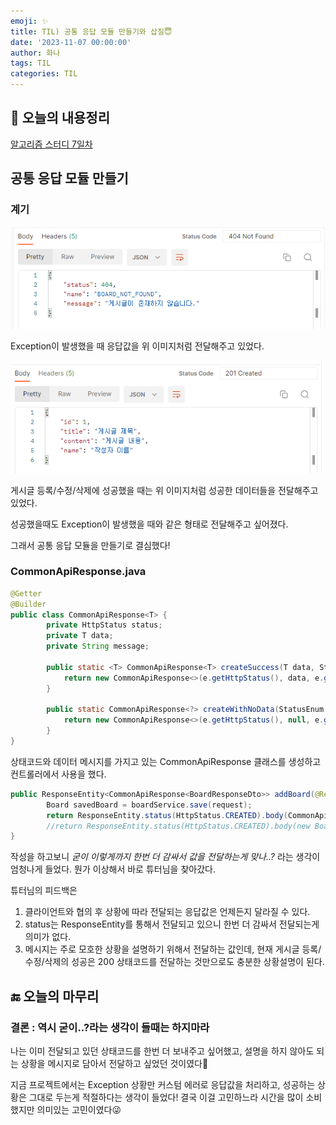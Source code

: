 ```yaml
---
emoji: ✨
title: TIL) 공통 응답 모듈 만들기와 삽질😇
date: '2023-11-07 00:00:00'
author: 화나
tags: TIL
categories: TIL
---
```


## 📝 오늘의 내용정리

[알고리즘 스터디 7일차](https://github.com/StudySpringAlgorithm/Study_Algorithm_TeamSpring/blob/main/Kim/day7/day7.md)

## 공통 응답 모듈 만들기

### 계기

![사진](exception.png)

Exception이 발생했을 때 응답값을 위 이미지처럼 전달해주고 있었다.

![사진](success.png)

게시글 등록/수정/삭제에 성공했을 때는 위 이미지처럼 성공한 데이터들을 전달해주고 있었다.

성공했을때도 Exception이 발생했을 때와 같은 형태로 전달해주고 싶어졌다.

그래서 공통 응답  모듈을 만들기로 결심했다!

### CommonApiResponse.java

```java
@Getter
@Builder
public class CommonApiResponse<T> {
		private HttpStatus status;
		private T data;
		private String message;
	
		public static <T> CommonApiResponse<T> createSuccess(T data, StatusEnum e) {
			return new CommonApiResponse<>(e.getHttpStatus(), data, e.getMessage());
		}
	
		public static CommonApiResponse<?> createWithNoData(StatusEnum e) {
			return new CommonApiResponse<>(e.getHttpStatus(), null, e.getMessage());
		}
}
```

상태코드와 데이터 메시지를 가지고 있는 CommonApiResponse 클래스를 생성하고 컨트롤러에서 사용을 했다.

```java
public ResponseEntity<CommonApiResponse<BoardResponseDto>> addBoard(@RequestBody CreateBoardRequestDto request) {
		Board savedBoard = boardService.save(request);
		return ResponseEntity.status(HttpStatus.CREATED).body(CommonApiResponse.createSuccess(new BoardResponseDto(savedBoard), StatusEnum.CREATED));
		//return ResponseEntity.status(HttpStatus.CREATED).body(new BoardResponseDto(savedBoard)); 
}
```

작성을 하고보니 *굳이 이렇게까지 한번 더 감싸서 값을 전달하는게 맞나..?* 라는 생각이 엄청나게 들었다. 뭔가 이상해서 바로 튜터님을 찾아갔다.

튜터님의 피드백은 

1. 클라이언트와 협의 후 상황에 따라 전달되는 응답값은 언제든지 달라질 수 있다.
2. status는 ResponseEntity를 통해서 전달되고 있으니 한번 더 감싸서 전달되는게 의미가 없다.
3. 메시지는 주로 모호한 상황을 설명하기 위해서 전달하는 값인데, 현재 게시글 등록/수정/삭제의 성공은 200 상태코드를 전달하는 것만으로도 충분한 상황설명이 된다.

## 🔚 오늘의 마무리

### 결론 : 역시 굳이..?라는 생각이 들때는 하지마라

나는 이미 전달되고 있던 상태코드를 한번 더 보내주고 싶어했고, 설명을 하지 않아도 되는 상황을 메시지로 담아서 전달하고 싶었던 것이였다😬

지금 프로젝트에서는 Exception 상황만 커스텀 에러로 응답값을 처리하고, 성공하는 상황은 그대로 두는게 적절하다는 생각이 들었다! 결국 이걸 고민하느라 시간을 많이 소비했지만 의미있는 고민이였다😜

```toc

```